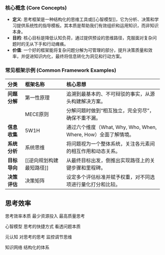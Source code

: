 ### 核心概念 (Core Concepts)

*   **定义**: 思考框架是一种结构化的思维工具或[[心智模型]]，它为分析、决策和学习提供系统性的指导模板。其本质是帮助我们有效组织和运用知识，而非知识本身。
*   **目的**: 核心目标是降低认知负荷，通过提供预设的思维路径，克服面对复杂问题时的无从下手和行动瘫痪。
*   **价值**: 一个好的框架能将复杂问题分解为可管理的部分，提升决策质量和效率，并促进知识内化，最终将信息转化为洞见和行动方案。

### 常见框架示例 (Common Framework Examples)

| 分类 | 框架名称 | 核心思想 |
| :--- | :--- | :--- |
| **问题分解** | 第一性原理 | 追溯到最基本的、不可辩驳的事实，从源头构建解决方案。 |
| | MECE原则 | 分解问题时做到“相互独立，完全穷尽”，确保不重不漏。 |
| **信息收集** | 5W1H | 通过六个维度（What, Why, Who, When, Where, How）全面了解情境。 |
| **系统分析** | 系统思维 | 将问题视为一个整体系统，关注各元素间的相互作用和动态关系。 |
| **目标导向** | [[逆向规划构建最短路径]] | 从最终目标出发，倒推出实现路径上的关键步骤和里程碑。 |
| **决策评估** | 决策矩阵 | 设定多个评估标准并赋予权重，对不同选项进行量化打分和比较。 |

## 思考效率

思考效率本质
最少资源投入
最高质量思考

心智模型
思考的快捷方式
看透问题本质

元认知
对思考的思考
监控调节思维

知识网络
结构化的体系